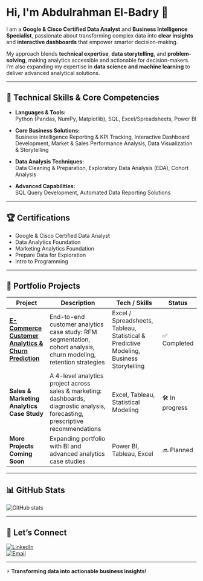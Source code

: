 # Hi, I'm Abdulrahman El-Badry 👋  

I am a **Google & Cisco Certified Data Analyst** and **Business Intelligence Specialist**, passionate about transforming complex data into **clear insights** and **interactive dashboards** that empower smarter decision-making.  

My approach blends **technical expertise**, **data storytelling**, and **problem-solving**, making analytics accessible and actionable for decision-makers. I’m also expanding my expertise in **data science and machine learning** to deliver advanced analytical solutions.  

---

## 🔧 Technical Skills & Core Competencies  

- **Languages & Tools:**  
  Python (Pandas, NumPy, Matplotlib), SQL, Excel/Spreadsheets, Power BI  

- **Core Business Solutions:**  
  Business Intelligence Reporting & KPI Tracking, Interactive Dashboard Development, Market & Sales Performance Analysis, Data Visualization & Storytelling  

- **Data Analysis Techniques:**  
  Data Cleaning & Preparation, Exploratory Data Analysis (EDA), Cohort Analysis  

- **Advanced Capabilities:**  
  SQL Query Development, Automated Data Reporting Solutions  

---

## 🏆 Certifications  
- Google & Cisco Certified Data Analyst  
- Data Analytics Foundation  
- Marketing Analytics Foundation  
- Prepare Data for Exploration  
- Intro to Programming  

---

## 📁 Portfolio Projects  

| Project | Description | Tech / Skills | Status |
|--------|--------------|----------------|--------|
| **[E-Commerce Customer Analytics & Churn Prediction](https://github.com/mrbadry-eg/ecommerce-customer-analytics)** | End-to-end customer analytics case study: RFM segmentation, cohort analysis, churn modeling, retention strategies | Excel / Spreadsheets, Tableau, Statistical & Predictive Modeling, Business Storytelling | ✅ Completed |
| **Sales & Marketing Analytics Case Study** | A 4-level analytics project across sales & marketing: dashboards, diagnostic analysis, forecasting, prescriptive recommendations | Excel, Tableau, Statistical Modeling | 🛠 In progress |
| **More Projects Coming Soon** | Expanding portfolio with BI and advanced analytics case studies | Power BI, Tableau, Excel | 🔜 Planned |  

---

## 📊 GitHub Stats  
![GitHub stats](https://github-readme-stats.vercel.app/api?username=mrbadry-eg&show_icons=true&theme=radical)  

---

## 🤝 Let’s Connect  
[![LinkedIn](https://img.shields.io/badge/LinkedIn-0077B5?style=for-the-badge&logo=linkedin&logoColor=white)](https://www.linkedin.com/in/badryxo)  
[![Email](https://img.shields.io/badge/Email-D14836?style=for-the-badge&logo=gmail&logoColor=white)](mailto:mr.abdulrahmanbadry@gmail.com)  

---

⚡ **Transforming data into actionable business insights!**  
